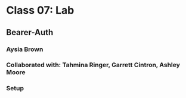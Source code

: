 # Class 07: Lab
## Bearer-Auth
### Aysia Brown
### Collaborated with: Tahmina Ringer, Garrett Cintron, Ashley Moore

### Setup 
